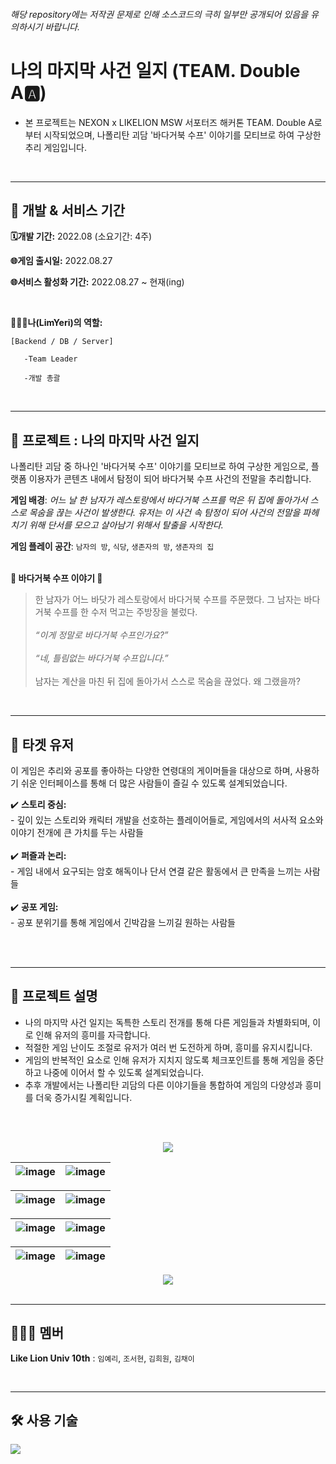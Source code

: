 ###### 해당 repository에는 저작권 문제로 인해 소스코드의 극히 일부만 공개되어 있음을 유의하시기 바랍니다.

# 나의 마지막 사건 일지 (TEAM. Double A🅰️)
- 본 프로젝트는 NEXON x LIKELION MSW 서포터즈 해커톤 TEAM. Double A로 부터 시작되었으며, 나폴리탄 괴담 '바다거북 수프' 이야기를 모티브로 하여 구상한 추리 게임입니다.

<br>

---

## 📑 개발 & 서비스 기간
**🗓개발 기간:**
2022.08 (소요기간: 4주)

**🌐게임 출시일:**
2022.08.27

**🌐서비스 활성화 기간:**
2022.08.27 ~ 현재(ing)

<br>

**👩🏻‍💻나(LimYeri)의 역할:**
    
    [Backend / DB / Server]
    
       -Team Leader

       -개발 총괄

<br>

---

## 📑 프로젝트 : 나의 마지막 사건 일지

나폴리탄 괴담 중 하나인 '바다거북 수프' 이야기를 모티브로 하여 구상한 게임으로, 플랫폼 이용자가 콘텐츠 내에서 탐정이 되어 바다거북 수프 사건의 전말을 추리합니다.

**게임 배경**: *어느 날 한 남자가 레스토랑에서 바다거북 스프를 먹은 뒤 집에 돌아가서 스스로 목숨을 끊는 사건이 발생한다. 유저는 이 사건 속 탐정이 되어 사건의 전말을 파헤치기 위해 단서를 모으고 살아남기 위해서 탈출을 시작한다.*

**게임 플레이 공간**: `남자의 방`, `식당`, `생존자의 방`, `생존자의 집` <br><br>


**🥣 바다거북 수프 이야기 🥣**
> 한 남자가 어느 바닷가 레스토랑에서 바다거북 수프를 주문했다. 그 남자는 바다거북 수프를 한 수저 먹고는 주방장을 불렀다. <br><br>
> *“이게 정말로 바다거북 수프인가요?”* <br><br>
> *“네, 틀림없는 바다거북 수프입니다.”* <br><br>
> 남자는 계산을 마친 뒤 집에 돌아가서 스스로 목숨을 끊었다. 왜 그랬을까? <br>


<br>

---

## 🎯 타겟 유저
이 게임은 추리와 공포를 좋아하는 다양한 연령대의 게이머들을 대상으로 하며, 사용하기 쉬운 인터페이스를 통해 더 많은 사람들이 즐길 수 있도록 설계되었습니다.

✔️ **스토리 중심:**<br> - 깊이 있는 스토리와 캐릭터 개발을 선호하는 플레이어들로, 게임에서의 서사적 요소와 이야기 전개에 큰 가치를 두는 사람들<br><br>
✔️ **퍼즐과 논리:**<br> - 게임 내에서 요구되는 암호 해독이나 단서 연결 같은 활동에서 큰 만족을 느끼는 사람들<br><br>
✔️ **공포 게임:**<br> - 공포 분위기를 통해 게임에서 긴박감을 느끼길 원하는 사람들<br><br>

<br>

---

## 📑 프로젝트 설명
- 나의 마지막 사건 일지는 독특한 스토리 전개를 통해 다른 게임들과 차별화되며, 이로 인해 유저의 흥미를 자극합니다.
- 적절한 게임 난이도 조절로 유저가 여러 번 도전하게 하며, 흥미를 유지시킵니다.
- 게임의 반복적인 요소로 인해 유저가 지치지 않도록 체크포인트를 통해 게임을 중단하고 나중에 이어서 할 수 있도록 설계되었습니다.
- 추후 개발에서는 나폴리탄 괴담의 다른 이야기들을 통합하여 게임의 다양성과 흥미를 더욱 증가시킬 계획입니다.

<br><br>

 <div align="center">
    <img src="https://github.com/LimYeri/My-Final-Case-File/assets/98745330/20e2f8fd-c130-4cf0-a38d-736b52379780"><br>
 </div>

![image](https://github.com/LimYeri/My-Final-Case-File/assets/98745330/15d0b9ef-21e2-4ec9-9581-37d1b97d959c) | ![image](https://github.com/LimYeri/My-Final-Case-File/assets/98745330/0aaf990b-8bc7-44b4-a24a-100e385da043)
---|---|

![image](https://github.com/LimYeri/My-Final-Case-File/assets/98745330/d93c71ee-33c1-408d-bb2e-f2fe40153a96) | ![image](https://github.com/LimYeri/My-Final-Case-File/assets/98745330/b3fab57f-ae64-48dd-9000-1bbfc9367fa3)
---|---|

![image](https://github.com/LimYeri/My-Final-Case-File/assets/98745330/5c2b73be-0abf-4b95-8ace-23797e2ec654) | ![image](https://github.com/LimYeri/My-Final-Case-File/assets/98745330/09dbdebe-3461-4d7e-b8f1-0926d8b95401)
---|---|

![image](https://github.com/LimYeri/My-Final-Case-File/assets/98745330/cc58bb19-6fab-4564-bd94-8f31924788c3) | ![image](https://github.com/LimYeri/My-Final-Case-File/assets/98745330/126893a1-5e5f-48aa-91e6-a4e57760418c)
---|---|

 <div align="center">
    <img src="https://github.com/LimYeri/My-Final-Case-File/assets/98745330/cec958d4-0946-4b65-860a-c0be990e2d9e"><br>
 </div>

<br>

---


## 👩🏻‍💻 멤버
**Like Lion Univ 10th** : `임예리`, `조서현`, `김희원`, `김채이`

<br>

---

## :hammer_and_wrench: 사용 기술
<img src="https://img.shields.io/badge/Lua-2C2D72?style=flat-square&logo=Lua&logoColor=white"/>
